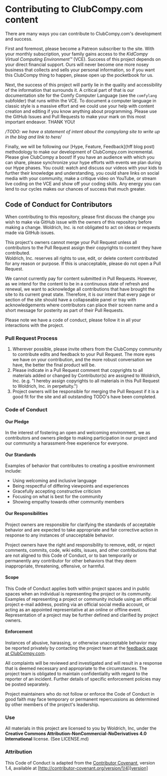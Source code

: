 # Contributing to ClubCompy.com content

There are many ways you can contribute to ClubCompy.com's development and
success.  

First and foremost, please become a Patreon subscriber to the site.
With your monthly subscription, your family gains access to the _KidCompy
Virtual Computing Environment™_ (VCE).  Success of this project depends on
your direct financial support.  Ours will never become one more nosey business
that collects and sells your personal information, so if you want this ClubCompy
thing to happen, please open up the pocketbook for us.

Next, the success of this project will partly lie in the quality and
accessibility of the information that surrounds it.  A critical part of that is
our documentation site for the Comfy Computer Language (see the 
<code>comfylang</code> subfolder) that runs within the VCE.  To document a 
computer language in classic style is a massive effort and we could use your
help with content creation and editing if you know anything about programming.
Please use the GitHub Issues and Pull Requests to make your mark on this most 
important endeavor.  THANK YOU!  

_/TODO: we have a statement of intent about the compylang site to write up in 
the blog and link to here/_ 

Finally, we will be following our [Hype, Feature, Feedback](hff blog post)
methodology to make our development of ClubCompy.com incremental.  Please
give ClubCompy a boost!  If you have an audience with which you can share, 
please synchronize your hype efforts with events we plan during our Hype
phases.  You could:  watch and discuss our videos with your kids to further
their knowledge and understanding, you could share links on social media with
your community, make a critique video on YouTube, or stream live coding on
the VCE and show off your coding skills.  Any energy you can lend to our
cycles makes our chances of success that much greater.
 
## Code of Conduct for Contributors

When contributing to this repository, please first discuss the change you
wish to make via GitHub issue with the owners of this repository before
making a change.  Woldrich, Inc. is not obligated to act on ideas or
requests made via GitHub issues. 

This project's owners cannot merge your Pull Request unless all contributors to
the Pull Request assign their copyrights to content they have contributed.  
Woldrich, Inc. reserves all rights to use, edit, or delete content contributed 
for any reason or purpose.  If this is unacceptable, please do not open a
Pull Request. 

We cannot currently pay for content submitted in Pull Requests.  However, as we 
intend for the content to be in a continuous state of refresh and renewal, we
want to acknowledge all contributions that have brought the site to its current
great state.  Therefore, it is our intent that every page or section of the
site should have a collapseable panel or tray with acknowledgements where
contributors can place their screen name and a short message for posterity as
part of their Pull Requests.  

Please note we have a code of conduct, please follow it in all your
interactions with the project.

### Pull Request Process

1. Wherever possible, please invite others from the ClubCompy community to
   contribute edits and feedback to your Pull Request.  The more eyes we have
   on your contribution, and the more robust conversation we have, the better
   the final product will be. 
1. Please indicate in a Pull Request comment that copyrights to all materials
   added or changed by Contributor(s) are assigned to Woldrich, Inc.  (e.g.
   "I hereby assign copyrights to all materials in this Pull Request to 
   Woldrich, Inc. in perpetuity.")  
1. Project owners will be responsible for merging the Pull Request if it is a
   good fit for the site and all outstanding TODO's have been completed. 

### Code of Conduct

#### Our Pledge

In the interest of fostering an open and welcoming environment, we as
contributors and owners pledge to making participation in our project and
our community a harassment-free experience for everyone.

#### Our Standards

Examples of behavior that contributes to creating a positive environment
include:

* Using welcoming and inclusive language
* Being respectful of differing viewpoints and experiences
* Gracefully accepting constructive criticism
* Focusing on what is best for the community
* Showing empathy towards other community members

#### Our Responsibilities

Project owners are responsible for clarifying the standards of acceptable
behavior and are expected to take appropriate and fair corrective action in
response to any instances of unacceptable behavior.

Project owners have the right and responsibility to remove, edit, or
reject comments, commits, code, wiki edits, issues, and other contributions
that are not aligned to this Code of Conduct, or to ban temporarily or
permanently any contributor for other behaviors that they deem inappropriate,
threatening, offensive, or harmful.

#### Scope

This Code of Conduct applies both within project spaces and in public spaces
when an individual is representing the project or its community. Examples of
representing a project or community include using an official project e-mail
address, posting via an official social media account, or acting as an appointed
representative at an online or offline event. Representation of a project may be
further defined and clarified by project owners.

#### Enforcement

Instances of abusive, harassing, or otherwise unacceptable behavior may be
reported privately by contacting the project team at the [feedback page at
ClubCompy.com](https://clubcompy.com/feedback). 

All complaints will be reviewed and investigated and will result in a
response that is deemed necessary and appropriate to the circumstances. The
project team is obligated to maintain confidentiality with regard to the
reporter of an incident. Further details of specific enforcement policies may
be posted separately.

Project maintainers who do not follow or enforce the Code of Conduct in good
faith may face temporary or permanent repercussions as determined by other
members of the project's leadership.

### Use

All materials in this project are licensed to you by Woldrich, Inc, under the
**Creative Commons Attribution-NonCommercial-NoDerivatives 4.0 International**
license.  (See LICENSE.md)

### Attribution

This Code of Conduct is adapted from the [Contributor Covenant][homepage], 
version 1.4, available at [http://contributor-covenant.org/version/1/4][version]

[homepage]: http://contributor-covenant.org
[version]: http://contributor-covenant.org/version/1/4/
